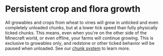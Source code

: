 # Persistent crop and flora growth

All growables and crops from wheat to vines will grow in unticked and even completely unloaded chunks, but at a lower tick speed than fully physically ticked chunks. This means, even when you're on the other side of the Minecraft world, or even offline, your farms will continue growing. This is exclusive to growables only, and redstone or other ticked behavior will be paused when unloaded. See our [chunk system](../../technical/chunk-behavior.md) to learn more.
